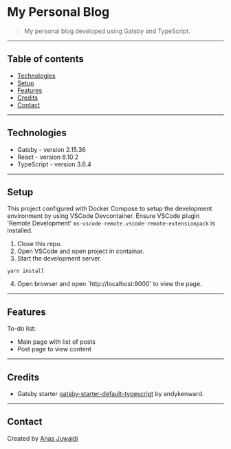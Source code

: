 # My Personal Blog
> My personal blog developed using Gatsby and TypeScript.

---

## Table of contents
* [Technologies](#technologies)
* [Setup](#setup)
* [Features](#features)
* [Credits](#credits)
* [Contact](#contact)

---

## Technologies
* Gatsby - version 2.15.36
* React - version 6.10.2
* TypeScript - version 3.6.4

---

## Setup
This project configured with Docker Compose to setup the development environment by using VSCode Devcontainer.
Ensure VSCode plugin 'Remote Development' `ms-vscode-remote.vscode-remote-extensionpack` is installed.

1. Close this repo.
2. Open VSCode and open project in containar.
3. Start the development server.
```
yarn install
```
4. Open browser and open `http://localhost:8000' to view the page.

---

## Features
To-do list:
* Main page with list of posts
* Post page to view content

---

## Credits
* Gatsby starter [gatsby-starter-default-typescript](https://www.gatsbyjs.org/starters/andykenward/gatsby-starter-default-typescript/) by andykenward.

---

## Contact
Created by [Anas Juwaidi](mailto:anas.didi95@gmail.com)
